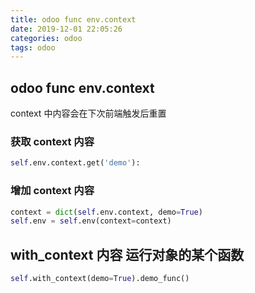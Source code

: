```yaml
---
title: odoo func env.context
date: 2019-12-01 22:05:26
categories: odoo
tags: odoo
---
```


## odoo func env.context

context 中内容会在下次前端触发后重置

### 获取 context 内容

```python
self.env.context.get('demo'):
```

### 增加 context 内容

```python
context = dict(self.env.context, demo=True)
self.env = self.env(context=context)
```

## with_context 内容 运行对象的某个函数

```python
self.with_context(demo=True).demo_func()
```
